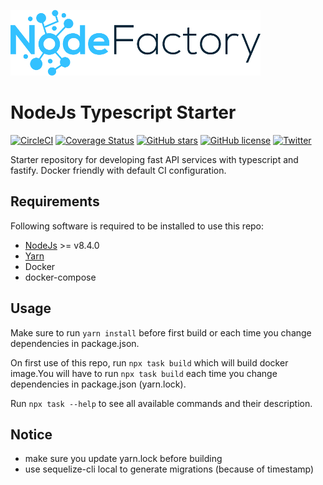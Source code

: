 ![NodeFactory](banner.png)

# NodeJs Typescript Starter
[![CircleCI](https://circleci.com/gh/NodeFactoryIo/node-ts-starter/tree/master.svg?style=shield)](https://circleci.com/gh/NodeFactoryIo/node-ts-starter/tree/master)
[![Coverage Status](https://coveralls.io/repos/github/NodeFactoryIo/node-ts-starter/badge.svg?branch=master)](https://coveralls.io/github/NodeFactoryIo/node-ts-starter?branch=master)
[![GitHub stars](https://img.shields.io/github/stars/NodeFactoryIo/node-ts-starter.svg)](https://github.com/NodeFactoryIo/node-ts-starter/stargazers)
[![GitHub license](https://img.shields.io/github/license/NodeFactoryIo/node-ts-starter.svg)](https://github.com/NodeFactoryIo/node-ts-starter/blob/master/LICENSE)
[![Twitter](https://img.shields.io/twitter/url/https/github.com/NodeFactoryIo/node-ts-starter.svg?style=social)](https://twitter.com/intent/tweet?text=Wow:&url=https%3A%2F%2Fgithub.com%2FNodeFactoryIo%2Fnode-ts-starter)


Starter repository for developing fast API services with typescript and fastify.
Docker friendly with default CI configuration.

## Requirements

Following software is required to be installed to use this repo:
 * [NodeJs](https://nodejs.org/en/) >= v8.4.0
 * [Yarn](https://yarnpkg.com/en/docs/install#debian-stable)
 * Docker
 * docker-compose

## Usage

Make sure to run `yarn install` before first build or 
each time you change dependencies in package.json.

On first use of this repo, run `npx task build` which will
build docker image.You will have to run `npx task build` each time
you change dependencies in package.json (yarn.lock).

Run `npx task --help` to see all available commands and their description.

## Notice
* make sure you update yarn.lock before building
* use sequelize-cli local to generate migrations (because of timestamp)
